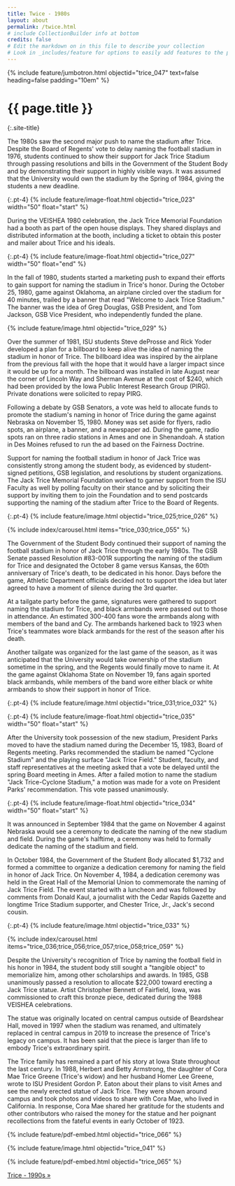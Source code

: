 ```yaml
---
title: Twice - 1980s
layout: about
permalink: /twice.html
# include CollectionBuilder info at bottom
credits: false
# Edit the markdown on in this file to describe your collection
# Look in _includes/feature for options to easily add features to the page
---
```


{% include feature/jumbotron.html objectid="trice_047" text=false heading=false padding="10em" %}

# {{ page.title }}
{:.site-title}

The 1980s saw the second major push to name the stadium after Trice. Despite the Board of Regents' vote to delay naming the football stadium in 1976, students continued to show their support for Jack Trice Stadium through passing resolutions and bills in the Government of the Student Body and by demonstrating their support in highly visible ways. It was assumed that the University would own the stadium by the Spring of 1984, giving the students a new deadline. 

{:.pt-4}
{% include feature/image-float.html objectid="trice_023" width="50" float="start" %}

During the VEISHEA 1980 celebration, the Jack Trice Memorial Foundation had a booth as part of the open house displays. They shared displays and distributed information at the booth, including a ticket to obtain this poster and mailer about Trice and his ideals. 

<div class="clearfix"></div>

{:.pt-4}
{% include feature/image-float.html objectid="trice_027" width="50" float="end" %}

In the fall of 1980, students started a marketing push to expand their efforts to gain support for naming the stadium in Trice's honor. During the October 25, 1980, game against Oklahoma, an airplane circled over the stadium for 40 minutes, trailed by a banner that read "Welcome to Jack Trice Stadium." The banner was the idea of Greg Douglas, GSB President, and Tom Jackson, GSB Vice President, who independently funded the plane.  

<div class="clearfix"></div>

<div class="row pt-4">
<div class="col-md-6" markdown="1">

{% include feature/image.html objectid="trice_029" %}

</div>
<div class="col-md-6" markdown="1">

Over the summer of 1981, ISU students Steve deProsse and Rick Yoder developed a plan for a billboard to keep alive the idea of naming the stadium in honor of Trice. The billboard idea was inspired by the airplane from the previous fall with the hope that it would have a larger impact since it would be up for a month. The billboard was installed in late August near the corner of Lincoln Way and Sherman Avenue at the cost of $240, which had been provided by the Iowa Public Interest Research Group (PIRG). Private donations were solicited to repay PIRG. 

</div>
</div>

Following a debate by GSB Senators, a vote was held to allocate funds to promote the stadium's naming in honor of Trice during the game against Nebraska on November 15, 1980. Money was set aside for flyers, radio spots, an airplane, a banner, and a newspaper ad. During the game, radio spots ran on three radio stations in Ames and one in Shenandoah. A station in Des Moines refused to run the ad based on the Fairness Doctrine.  

Support for naming the football stadium in honor of Jack Trice was consistently strong among the student body, as evidenced by student-signed petitions, GSB legislation, and resolutions by student organizations. The Jack Trice Memorial Foundation worked to garner support from the ISU Faculty as well by polling faculty on their stance and by soliciting their support by inviting them to join the Foundation and to send postcards supporting the naming of the stadium after Trice to the Board of Regents.  

{:.pt-4}
{% include feature/image.html objectid="trice_025;trice_026" %}

<div class="row pt-5">
<div class="col-md-7" markdown="1">

{% include index/carousel.html items="trice_030;trice_055" %}

</div>
<div class="col-md-5" markdown="1">

The Government of the Student Body continued their support of naming the football stadium in honor of Jack Trice through the early 1980s. The GSB Senate passed Resolution #83-001R supporting the naming of the stadium for Trice and designated the October 8 game versus Kansas, the 60th anniversary of Trice's death, to be dedicated in his honor. Days before the game, Athletic Department officials decided not to support the idea but later agreed to have a moment of silence during the 3rd quarter.

</div>
</div>

At a tailgate party before the game, signatures were gathered to support naming the stadium for Trice, and black armbands were passed out to those in attendance. An estimated 300-400 fans wore the armbands along with members of the band and Cy. The armbands harkened back to 1923 when Trice's teammates wore black armbands for the rest of the season after his death. 

Another tailgate was organized for the last game of the season, as it was anticipated that the University would take ownership of the stadium sometime in the spring, and the Regents would finally move to name it. At the game against Oklahoma State on November 19, fans again sported black armbands, while members of the band wore either black or white armbands to show their support in honor of Trice.  

{:.pt-4}
{% include feature/image.html objectid="trice_031;trice_032" %}

{:.pt-4}
{% include feature/image-float.html objectid="trice_035" width="50" float="start" %}

After the University took possession of the new stadium, President Parks moved to have the stadium named during the December 15, 1983, Board of Regents meeting. Parks recommended the stadium be named "Cyclone Stadium" and the playing surface "Jack Trice Field." Student, faculty, and staff representatives at the meeting asked that a vote be delayed until the spring Board meeting in Ames. After a failed motion to name the stadium "Jack Trice-Cyclone Stadium," a motion was made for a vote on President Parks' recommendation. This vote passed unanimously.  

<div class="clearfix"></div>

{:.pt-4}
{% include feature/image-float.html objectid="trice_034" width="50" float="start" %}

It was announced in September 1984 that the game on November 4 against Nebraska would see a ceremony to dedicate the naming of the new stadium and field. During the game's halftime, a ceremony was held to formally dedicate the naming of the stadium and field.    

<div class="clearfix"></div>

In October 1984, the Government of the Student Body allocated $1,732 and formed a committee to organize a dedication ceremony for naming the field in honor of Jack Trice. On November 4, 1984, a dedication ceremony was held in the Great Hall of the Memorial Union to commemorate the naming of Jack Trice Field. The event started with a luncheon and was followed by comments from Donald Kaul, a journalist with the Cedar Rapids Gazette and longtime Trice Stadium supporter, and Chester Trice, Jr., Jack's second cousin.  

{:.pt-4}
{% include feature/image.html objectid="trice_033" %}

<div class="row pt-5">
<div class="col-md-7" markdown="1">

{% include index/carousel.html items="trice_036;trice_056;trice_057;trice_058;trice_059" %}

</div>
<div class="col-md-5" markdown="1">

Despite the University's recognition of Trice by naming the football field in his honor in 1984, the student body still sought a "tangible object" to memorialize him, among other scholarships and awards. In 1985, GSB unanimously passed a resolution to allocate $22,000 toward erecting a Jack Trice statue. Artist Christopher Bennett of Fairfield, Iowa, was commissioned to craft this bronze piece, dedicated during the 1988 VEISHEA celebrations.  

</div>
</div>

The statue was originally located on central campus outside of Beardshear Hall, moved in 1997 when the stadium was renamed, and ultimately replaced in central campus in 2019 to increase the presence of Trice's legacy on campus. It has been said that the piece is larger than life to embody Trice's extraordinary spirit. 

The Trice family has remained a part of his story at Iowa State throughout the last century. In 1988, Herbert and Betty Armstrong, the daughter of Cora Mae Trice Greene (Trice's widow) and her husband Homer Lee Greene, wrote to ISU President Gordon P. Eaton about their plans to visit Ames and see the newly erected statue of Jack Trice. They were shown around campus and took photos and videos to share with Cora Mae, who lived in California. In response, Cora Mae shared her gratitude for the students and other contributors who raised the money for the statue and her poignant recollections from the fateful events in early October of 1923.

<div class="row pt-4">
<div class="col-md-4" markdown="1">

{% include feature/pdf-embed.html objectid="trice_066" %}

</div>
<div class="col-md-4" markdown="1">

{% include feature/image.html objectid="trice_041" %}

</div>
<div class="col-md-4" markdown="1">

{% include feature/pdf-embed.html objectid="trice_065" %}

</div>
</div>

<div class="text-center next-buttons site-title">
    <a class="display-6 text-dark" href="{{ 'trice.html' | relative_url }}">Trice - 1990s &raquo;</a>
</div>
